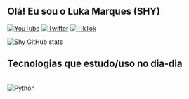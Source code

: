 ## Olá! Eu sou o Luka Marques (SHY)
[![YouTube](https://img.shields.io/badge/YouTube-FF0000?style=for-the-badge&logo=youtube&logoColor=white)](https://www.youtube.com/@shxkt)
[![Twitter](https://img.shields.io/badge/Twitter-1DA1F2?style=for-the-badge&logo=twitter&logoColor=white)](https://twitter.com/shyusery)
[![TikTok](https://img.shields.io/badge/TikTok-000000?style=for-the-badge&logo=tiktok&logoColor=white)](https://www.tiktok.com/@shxkt.aep)

![Shy GitHub stats](https://github-readme-stats.vercel.app/api?username=shxkt&show_icons=true&theme=radical)

## Tecnologias que estudo/uso no dia-dia
<div style="display: inline_block"><br/>
    <img align="center" alt="Python" scr="https://img.shields.io/badge/Python-14354C?style=for-the-badge&logo=python&logoColor=white" />
</div>
